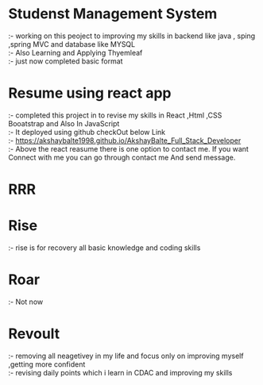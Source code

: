 # Studenst Management System 
:- working on this peoject to improving my skills in backend like java , sping ,spring MVC and database like MYSQL  </br>
:- Also Learning and Applying Thyemleaf  </br>
:- just now completed basic format  </br>

# Resume using react app 
:- completed this project in to revise my skills in React ,Html ,CSS Booatstrap and Also In JavaScript  </br>
:- It deployed using github checkOut below Link  </br>
:-  https://akshaybalte1998.github.io/AkshayBalte_Full_Stack_Developer </br>
:- Above the react reasume there is one option to contact me. If  you want Connect with me you can   go through contact me  And send message.  </br>




# RRR
# Rise 
:- rise is for recovery all basic knowledge and coding skills </br>



# Roar
:- Not now

# Revoult
:- removing all neagetivey in my life and focus only on improving myself ,getting more confident  </br> 
:- revising daily points which i learn in  CDAC and improving my skills 

